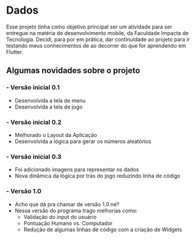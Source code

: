 # Dados

Esse projeto tinha como objetivo principal ser um atividade para ser entregue na matéria de desenvolvimento mobile, da Faculdade Impacta de Tecnologia.
Decidi, para por em prática, dar continuidade ao projeto para ir testando meus conhecimentos de ao decorrer do que for aprendendo em Flutter.

## Algumas novidades sobre o projeto

### - Versão inicial 0.1
 - Desenvolvida a tela de menu
 - Desenvolvida a tela de jogo

### - Versão inicial 0.2
- Melhorado o Layout da Aplicação
- Desenvolvida a lógica para gerar os números aleatórios

### - Versão inicial 0.3
- Foi adicionado imagens para representar os dados
- Nova dinâmica da lógica por trás do jogo reduzindo linha de código

### -  Versão 1.0
- Acho que dá pra chamar de versão 1.0 né?
- Nessa versão do programa trago melhorias como:
  * Validação do input do usuário
  * Pontuação Humano vs. Computador
  * Redução de algumas linhas de código com a criação de Widgets